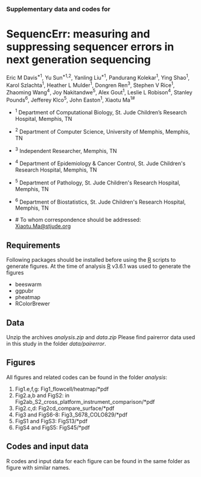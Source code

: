 ### Supplementary data and codes for 

# SequencErr: measuring and suppressing sequencer errors in next generation sequencing

Eric M Davis<sup>\*1</sup>, Yu Sun<sup>\*1,2</sup>, Yanling Liu<sup>\*1</sup>, Pandurang Kolekar<sup>1</sup>, Ying Shao<sup>1</sup>, Karol Szlachta<sup>1</sup>, Heather L Mulder<sup>1</sup>, Dongren Ren<sup>3</sup>, Stephen V Rice<sup>1</sup>, Zhaoming Wang<sup>4</sup>, Joy Nakitandwe<sup>5</sup>, Alex Gout<sup>1</sup>, Leslie L Robison<sup>4</sup>, Stanley Pounds<sup>6</sup>, Jefferey Klco<sup>5</sup>, John Easton<sup>1</sup>, Xiaotu Ma<sup>1\#</sup>

* <sup>1</sup> Department of Computational Biology, St. Jude Children’s Research Hospital, Memphis, TN

* <sup>2</sup> Department of Computer Science, University of Memphis, Memphis, TN

* <sup>3</sup> Independent Researcher, Memphis, TN

* <sup>4</sup> Department of Epidemiology & Cancer Control, St. Jude Children's Research Hospital, Memphis, TN

* <sup>5</sup> Department of Pathology, St. Jude Children's Research Hospital, Memphis, TN

* <sup>6</sup> Department of Biostatistics, St. Jude Children's Research Hospital, Memphis, TN

* </sup>\#</sup> To whom correspondence should be addressed: Xiaotu.Ma@stjude.org

## Requirements

Following packages should be installed before using the [R](https://www.r-project.org/) scripts to generate figures. At the time of analysis [R](https://www.r-project.org/) v3.6.1 was used to generate the figures

* beeswarm
* ggpubr
* pheatmap
* RColorBrewer

## Data
Unzip the archives _analysis.zip_ and _data.zip_
Please find pairerror data used in this study in the folder _data/pairerror_.

## Figures
All figures and related codes can be found in the folder _analysis_:

1. Fig1.e,f,g: Fig1_flowcell/heatmap/*pdf
2. Fig2.a,b and FigS2: in Fig2ab_S2_cross_platform_instrument_comparison/*pdf
3. Fig2.c,d: Fig2cd_compare_surface/*pdf
4. Fig3 and FigS6-8: Fig3_S678_COLO829/*pdf
5. FigS1 and FigS3: FigS13/*pdf
6. FigS4 and FigS5: FigS45/*pdf

## Codes and input data
R codes and input data for each figure can be found in the same folder as figure with similar names.

